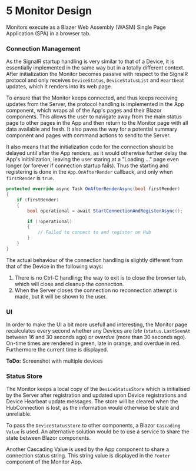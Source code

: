 # 5 Monitor Design

Monitors execute as a Blazer Web Assembly (WASM) Single Page Application (SPA) in a browser tab.

### Connection Management

As the SignalR startup handling is very similar to that of a Device, it is essentially implemented in the same way but in a totally different context. 
After initialization the Monitor becomes passive with respect to the SignalR protocol and only receives ```DeviceStatus```, ```DeviceStatusList``` and ```Heartbeat``` updates, which it renders into its web page. 

To ensure that the Monitor keeps connected, and thus keeps receiving updates from the Server, the protocol handling is implemented in the App component, which wraps all of the App's pages and their Blazor components.
This allows the user to navigate away from the main status page to other pages in the App and then return to the Monitor page with all data available and fresh. 
It also paves the way for a potential summary component and pages with command actions to send to the Server.

It also means that the initialization code for the connection should be delayed until after the App renders, as it would otherwise further delay the App's initialization, leaving the user staring at a "Loading ..." page even longer (or forever if connection startup fails).
Thus the starting and registering is done in the ```App.OnAfterRender``` callback, and only when ```firstRender``` is ```true```.

```csharp
protected override async Task OnAfterRenderAsync(bool firstRender){    if (firstRender)    {        bool operational = await StartConnectionAndRegisterAsync();        if (!operational)        {            // Failed to connect to and register on Hub
        }    }
}```

The actual behaviour of the connection handling is slightly different from that of the Device in the following ways:

1. There is no Ctrl-C handling; the way to exit is to close the browser tab, which will close and cleanup the connection.
2. When the Server closes the connection no reconnection attempt is made, but it will be shown to the user.

### UI

In order to make the UI a bit more usefull and interesting, the Monitor page recalculates every second whether any Devices are *late* (```status.LastSeenAt``` between 16 and 30 seconds ago) or *overdue* (more than 30 seconds ago).
On-time times are rendered in green, late in orange, and overdue in red.
Furthermore the current time is displayed.

**ToDo:** Screenshot with multiple devices


### Status Store

The Monitor keeps a local copy of the ```DeviceStatusStore``` which is initialised by the Server after registration and updated upon Device registrations and Device Hearbeat update messages. The store will be cleared when the HubConnection is lost, as the information would otherwise be stale and unreliable.

To pass the ```DeviceStatusStore``` to other components, a Blazor ```Cascading Value``` is used. An alternative solution would be to use a service to share the state between Blazor components. 

Another Cascading Value is used by the App component to share a connection status string. This string value is displayed in the ```Footer``` component of the Monitor App.
